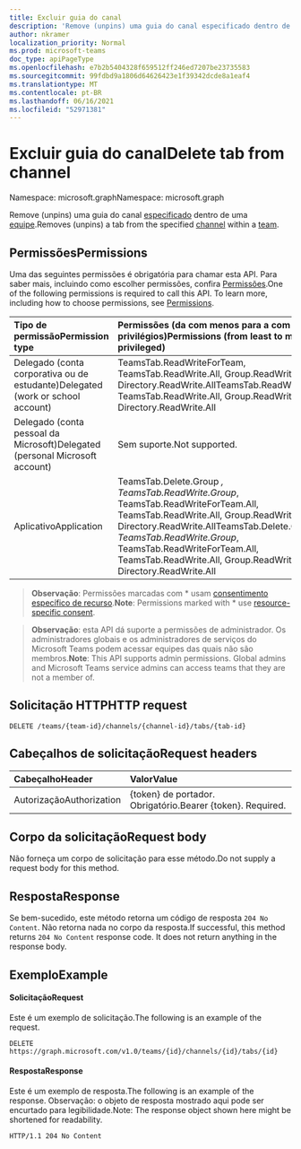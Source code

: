 ```yaml
---
title: Excluir guia do canal
description: 'Remove (unpins) uma guia do canal especificado dentro de uma equipe. '
author: nkramer
localization_priority: Normal
ms.prod: microsoft-teams
doc_type: apiPageType
ms.openlocfilehash: e7b2b5404328f659512ff246ed7207be23735583
ms.sourcegitcommit: 99fdbd9a1806d64626423e1f39342dcde8a1eaf4
ms.translationtype: MT
ms.contentlocale: pt-BR
ms.lasthandoff: 06/16/2021
ms.locfileid: "52971381"
---
```

# <a name="delete-tab-from-channel"></a><span data-ttu-id="07ed7-103">Excluir guia do canal</span><span class="sxs-lookup"><span data-stu-id="07ed7-103">Delete tab from channel</span></span>

<span data-ttu-id="07ed7-104">Namespace: microsoft.graph</span><span class="sxs-lookup"><span data-stu-id="07ed7-104">Namespace: microsoft.graph</span></span>



<span data-ttu-id="07ed7-105">Remove (unpins) uma guia do canal [especificado](../resources/channel.md) dentro de uma [equipe](../resources/team.md).</span><span class="sxs-lookup"><span data-stu-id="07ed7-105">Removes (unpins) a tab from the specified [channel](../resources/channel.md) within a [team](../resources/team.md).</span></span> 

## <a name="permissions"></a><span data-ttu-id="07ed7-106">Permissões</span><span class="sxs-lookup"><span data-stu-id="07ed7-106">Permissions</span></span>
<span data-ttu-id="07ed7-p101">Uma das seguintes permissões é obrigatória para chamar esta API. Para saber mais, incluindo como escolher permissões, confira [Permissões](/graph/permissions-reference).</span><span class="sxs-lookup"><span data-stu-id="07ed7-p101">One of the following permissions is required to call this API. To learn more, including how to choose permissions, see [Permissions](/graph/permissions-reference).</span></span>

|<span data-ttu-id="07ed7-109">Tipo de permissão</span><span class="sxs-lookup"><span data-stu-id="07ed7-109">Permission type</span></span>      | <span data-ttu-id="07ed7-110">Permissões (da com menos para a com mais privilégios)</span><span class="sxs-lookup"><span data-stu-id="07ed7-110">Permissions (from least to most privileged)</span></span>              |
|:--------------------|:---------------------------------------------------------|
|<span data-ttu-id="07ed7-111">Delegado (conta corporativa ou de estudante)</span><span class="sxs-lookup"><span data-stu-id="07ed7-111">Delegated (work or school account)</span></span> |  <span data-ttu-id="07ed7-112">TeamsTab.ReadWriteForTeam, TeamsTab.ReadWrite.All, Group.ReadWrite.All, Directory.ReadWrite.All</span><span class="sxs-lookup"><span data-stu-id="07ed7-112">TeamsTab.ReadWriteForTeam, TeamsTab.ReadWrite.All, Group.ReadWrite.All, Directory.ReadWrite.All</span></span> |
|<span data-ttu-id="07ed7-113">Delegado (conta pessoal da Microsoft)</span><span class="sxs-lookup"><span data-stu-id="07ed7-113">Delegated (personal Microsoft account)</span></span> | <span data-ttu-id="07ed7-114">Sem suporte.</span><span class="sxs-lookup"><span data-stu-id="07ed7-114">Not supported.</span></span>    |
|<span data-ttu-id="07ed7-115">Aplicativo</span><span class="sxs-lookup"><span data-stu-id="07ed7-115">Application</span></span> | <span data-ttu-id="07ed7-116">TeamsTab.Delete.Group *, TeamsTab.ReadWrite.Group*, TeamsTab.ReadWriteForTeam.All, TeamsTab.ReadWrite.All, Group.ReadWrite.All, Directory.ReadWrite.All</span><span class="sxs-lookup"><span data-stu-id="07ed7-116">TeamsTab.Delete.Group *, TeamsTab.ReadWrite.Group*, TeamsTab.ReadWriteForTeam.All, TeamsTab.ReadWrite.All, Group.ReadWrite.All, Directory.ReadWrite.All</span></span> |

> <span data-ttu-id="07ed7-117">**Observação**: Permissões marcadas com \* usam [consentimento específico de recurso]( https://aka.ms/teams-rsc).</span><span class="sxs-lookup"><span data-stu-id="07ed7-117">**Note**: Permissions marked with \* use [resource-specific consent]( https://aka.ms/teams-rsc).</span></span>

> <span data-ttu-id="07ed7-p102">**Observação**: esta API dá suporte a permissões de administrador. Os administradores globais e os administradores de serviços do Microsoft Teams podem acessar equipes das quais não são membros.</span><span class="sxs-lookup"><span data-stu-id="07ed7-p102">**Note**: This API supports admin permissions. Global admins and Microsoft Teams service admins can access teams that they are not a member of.</span></span>

## <a name="http-request"></a><span data-ttu-id="07ed7-120">Solicitação HTTP</span><span class="sxs-lookup"><span data-stu-id="07ed7-120">HTTP request</span></span>
<!-- { "blockType": "ignored" } -->
```http
DELETE /teams/{team-id}/channels/{channel-id}/tabs/{tab-id}
```

## <a name="request-headers"></a><span data-ttu-id="07ed7-121">Cabeçalhos de solicitação</span><span class="sxs-lookup"><span data-stu-id="07ed7-121">Request headers</span></span>
| <span data-ttu-id="07ed7-122">Cabeçalho</span><span class="sxs-lookup"><span data-stu-id="07ed7-122">Header</span></span>       | <span data-ttu-id="07ed7-123">Valor</span><span class="sxs-lookup"><span data-stu-id="07ed7-123">Value</span></span> |
|:---------------|:--------|
| <span data-ttu-id="07ed7-124">Autorização</span><span class="sxs-lookup"><span data-stu-id="07ed7-124">Authorization</span></span>  | <span data-ttu-id="07ed7-p103">{token} de portador. Obrigatório.</span><span class="sxs-lookup"><span data-stu-id="07ed7-p103">Bearer {token}. Required.</span></span>  |

## <a name="request-body"></a><span data-ttu-id="07ed7-127">Corpo da solicitação</span><span class="sxs-lookup"><span data-stu-id="07ed7-127">Request body</span></span>
<span data-ttu-id="07ed7-128">Não forneça um corpo de solicitação para esse método.</span><span class="sxs-lookup"><span data-stu-id="07ed7-128">Do not supply a request body for this method.</span></span>

## <a name="response"></a><span data-ttu-id="07ed7-129">Resposta</span><span class="sxs-lookup"><span data-stu-id="07ed7-129">Response</span></span>

<span data-ttu-id="07ed7-p104">Se bem-sucedido, este método retorna um código de resposta `204 No Content`. Não retorna nada no corpo da resposta.</span><span class="sxs-lookup"><span data-stu-id="07ed7-p104">If successful, this method returns `204 No Content` response code. It does not return anything in the response body.</span></span>

## <a name="example"></a><span data-ttu-id="07ed7-132">Exemplo</span><span class="sxs-lookup"><span data-stu-id="07ed7-132">Example</span></span>
#### <a name="request"></a><span data-ttu-id="07ed7-133">Solicitação</span><span class="sxs-lookup"><span data-stu-id="07ed7-133">Request</span></span>
<span data-ttu-id="07ed7-134">Este é um exemplo de solicitação.</span><span class="sxs-lookup"><span data-stu-id="07ed7-134">The following is an example of the request.</span></span>
<!-- {
  "blockType": "ignored",
  "name": "get_team"
}-->
```http
DELETE https://graph.microsoft.com/v1.0/teams/{id}/channels/{id}/tabs/{id}
```
#### <a name="response"></a><span data-ttu-id="07ed7-135">Resposta</span><span class="sxs-lookup"><span data-stu-id="07ed7-135">Response</span></span>
<span data-ttu-id="07ed7-136">Este é um exemplo de resposta.</span><span class="sxs-lookup"><span data-stu-id="07ed7-136">The following is an example of the response.</span></span> <span data-ttu-id="07ed7-137">Observação: o objeto de resposta mostrado aqui pode ser encurtado para legibilidade.</span><span class="sxs-lookup"><span data-stu-id="07ed7-137">Note: The response object shown here might be shortened for readability.</span></span>
```http
HTTP/1.1 204 No Content
```

<!-- uuid: 8fcb5dbc-d5aa-4681-8e31-b001d5168d79
2015-10-25 14:57:30 UTC -->
<!--
{
  "type": "#page.annotation",
  "description": "Delete tab from channel",
  "keywords": "",
  "section": "documentation",
  "tocPath": ""
}
-->

